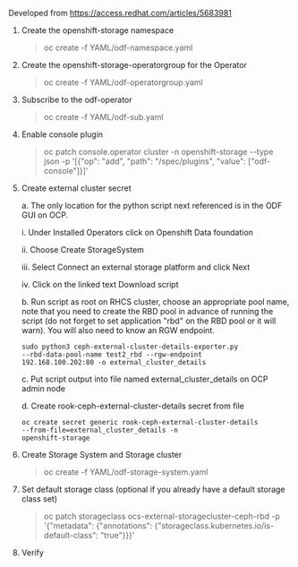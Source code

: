 Developed from <https://access.redhat.com/articles/5683981>

1.  Create the openshift-storage namespace

    > oc create -f YAML/odf-namespace.yaml

2.  Create the openshift-storage-operatorgroup for the Operator

    > oc create -f YAML/odf-operatorgroup.yaml

3.  Subscribe to the odf-operator

    > oc create -f YAML/odf-sub.yaml

4.  Enable console plugin

    > oc patch console.operator cluster -n openshift-storage --type
    json -p \'\[{\"op\": \"add\", \"path\": \"/spec/plugins\",
    \"value\": \[\"odf-console\"\]}\]\'

5.  Create external cluster secret

    a.  The only location for the python script next referenced is in
        the ODF GUI on OCP.
        
    i.  Under Installed Operators click on Openshift Data foundation

    ii. Choose Create StorageSystem

    iii. Select Connect an external storage platform and click Next

    iv. Click on the linked text Download script

    b.  Run script as root on RHCS cluster, choose an appropriate pool
        name, note that you need to create the RBD pool in advance of
        running the script (do not forget to set application \"rbd\"
        on the RBD pool or it will warn). You will also need to know
        an RGW endpoint.

        sudo python3 ceph-external-cluster-details-exporter.py
        --rbd-data-pool-name test2_rbd --rgw-endpoint
        192.168.100.202:80 -o external_cluster_details

    c.  Put script output into file named external_cluster_details on
        OCP admin node

    d.  Create rook-ceph-external-cluster-details secret from file
    
        oc create secret generic rook-ceph-external-cluster-details
        --from-file=external_cluster_details -n
        openshift-storage

6.  Create Storage System and Storage cluster

    > oc create -f YAML/odf-storage-system.yaml

7.  Set default storage class (optional if you already have a default
    storage class set)

    > oc patch storageclass ocs-external-storagecluster-ceph-rbd -p
    > \'{\"metadata\": {\"annotations\":
    > {\"storageclass.kubernetes.io/is-default-class\": \"true\"}}}\'

8.  Verify
